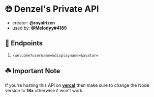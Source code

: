 # 🌐 Denzel's Private API
- creator: **@royalrizen**
- used by: **@Melodyy#4189**

## 🛑 Endpoints

1. ``` /welcome?username=&displayname=&avatar= ```

## ☘️ Important Note
If you're hosting this API on **[vercel](https://vercel.com)** then make sure to change the Node version to **18x** otherwise it won't work.
